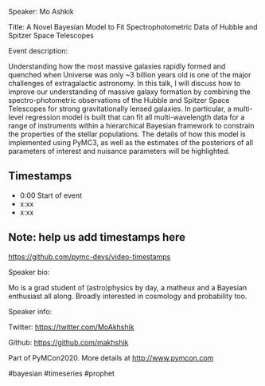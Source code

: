 
Speaker: Mo Ashkik

Title: A Novel Bayesian Model to Fit Spectrophotometric Data of Hubble and Spitzer Space Telescopes

Event description:

Understanding how the most massive galaxies rapidly formed and quenched when Universe was only ~3 billion years old is one of the major challenges of extragalactic astronomy. In this talk, I will discuss how to improve our understanding of massive galaxy formation by combining the spectro-photometric observations of the Hubble and Spitzer Space Telescopes for strong gravitationally lensed galaxies. In particular, a multi-level regression model is built that can fit all multi-wavelength data for a range of instruments within a hierarchical Bayesian framework to constrain the properties of the stellar populations. The details of how this model is implemented using PyMC3, as well as the estimates of the posteriors of all parameters of interest and nuisance parameters will be highlighted.


## Timestamps
- 0:00 Start of event
- x:xx 
- x:xx

## Note: help us add timestamps here
https://github.com/pymc-devs/video-timestamps

Speaker bio:

Mo is a grad student of (astro)physics by day, a matheux and a Bayesian enthusiast all along. Broadly interested in cosmology and probability too.

Speaker info:

Twitter: https://twitter.com/MoAkhshik

Github: https://github.com/makhshik


Part of PyMCon2020. 
More details at http://www.pymcon.com  

#bayesian #timeseries #prophet
